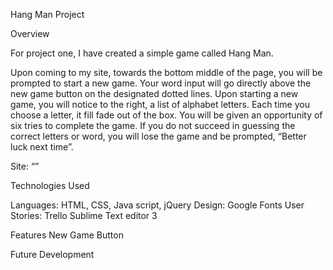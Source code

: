 Hang Man Project

Overview

For project one, I have created a simple game called Hang Man.

Upon coming to my site, towards the bottom middle of the page, you will be prompted to start a new game. Your word input will go directly above the new game button on the designated dotted lines. Upon starting a new game, you will notice to the right, a list of alphabet letters. Each time you choose a letter, it fill fade out of the box. You will be given an opportunity of six tries to complete the game. If you do not succeed in guessing the correct letters or word, you will lose the game and be prompted, “Better luck next time”.

Site: “”



Technologies Used

Languages: HTML, CSS, Java script, jQuery
 Design: Google Fonts
User Stories:  Trello
Sublime Text editor 3


Features
New Game Button



Future Development
